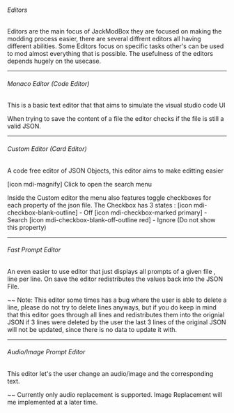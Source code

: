 ###### Editors
Editors are the main focus of JackModBox they are focused on making the modding process easier, there are several diffrent editors all having different abilities.
Some Editors focus on specific tasks other's can be used to mod almost everything that is possible. The usefulness of the editors depends hugely on the usecase.

---

###### Monaco Editor (Code Editor)
This is a basic text editor that that aims to simulate the visual studio code UI  

When trying to save the content of a file the editor checks if the file is still a  
valid JSON.

---

###### Custom Editor (Card Editor)
A code free editor of JSON Objects, this editor aims to make editting easier  

[icon mdi-magnify] Click to open the search menu

Inside the Custom editor the menu also features  toggle checkboxes for each property of the json file.
The Checkbox has 3 states :
[icon mdi-checkbox-blank-outline] - Off
[icon mdi-checkbox-marked primary] - Search
[icon mdi-checkbox-blank-off-outline red] - Ignore (Do not show this property)

---

###### Fast Prompt Editor 
An even easier to use editor that just displays all prompts of a given file , line per line.
On save the editor redistributes the values back into the JSON File.

~~ Note: This editor some times has a bug where the user is able to delete a line, please do not try to delete lines anyways, but if you do keep in mind that this editor goes through all lines and redistributes them into the orignial JSON if 3 lines were deleted by the user the last 3 lines of the original JSON will not be updated, since there is no data to update it with.

---

###### Audio/Image Prompt Editor
This editor let's the user change an audio/image and the corresponding text.

~~ Currently only audio replacement is supported. Image Replacement will me implemented at a later time.